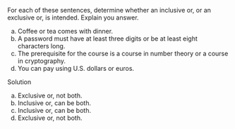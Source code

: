 For each of these sentences, determine whether an inclusive or, or an exclusive or, is intended. Explain you answer.

1. Coffee or tea comes with dinner.
2. A password must have at least three digits or be at least eight characters long.
3. The prerequisite for the course is a course in number theory or a course in cryptography.
4. You can pay using U.S. dollars or euros.

Solution

1. Exclusive or, not both.
2. Inclusive or, can be both.
3. Inclusive or, can be both.
4. Exclusive or, not both.

<style type="text/css">
    ol { list-style-type: lower-alpha; }
</style>